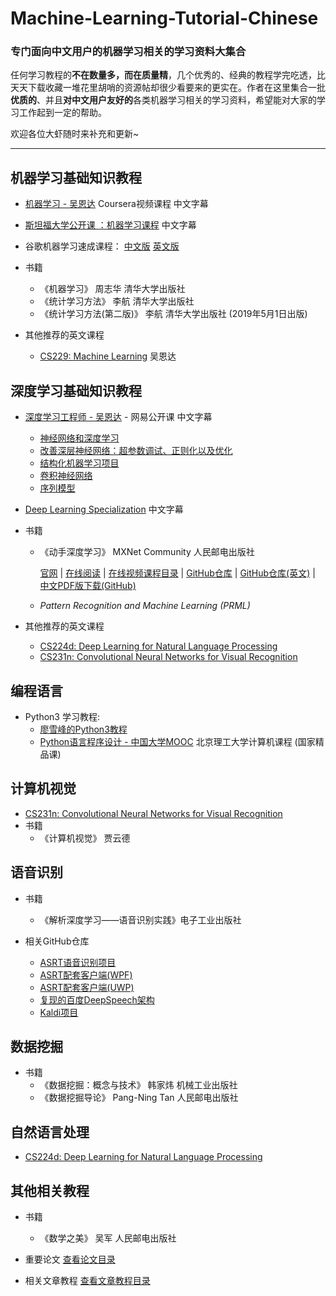 # Machine-Learning-Tutorial-Chinese
### 专门面向中文用户的机器学习相关的学习资料大集合

任何学习教程的**不在数量多，而在质量精**，几个优秀的、经典的教程学完吃透，比天天下载收藏一堆花里胡哨的资源帖却很少看要来的更实在。作者在这里集合一批**优质的**、并且**对中文用户友好的**各类机器学习相关的学习资料，希望能对大家的学习工作起到一定的帮助。

欢迎各位大虾随时来补充和更新~

---

## 机器学习基础知识教程
* [机器学习 - 吴恩达](https://www.coursera.org/learn/machine-learning) Coursera视频课程 中文字幕
* [斯坦福大学公开课 ：机器学习课程](http://open.163.com/special/opencourse/machinelearning.html) 中文字幕
* 谷歌机器学习速成课程： 
  [中文版](<https://developers.google.com/machine-learning/crash-course/>)
  [英文版](<https://ai.google/education/>)

* 书籍
  * 《机器学习》 周志华 清华大学出版社
  * 《统计学习方法》 李航 清华大学出版社
  * 《统计学习方法(第二版)》 李航 清华大学出版社 (2019年5月1日出版)

* 其他推荐的英文课程
  * [CS229: Machine Learning](http://cs229.stanford.edu/) 吴恩达

## 深度学习基础知识教程
* [深度学习工程师 - 吴恩达](https://mooc.study.163.com/smartSpec/detail/1001319001.htm) - 网易公开课 中文字幕
  * [神经网络和深度学习](https://mooc.study.163.com/course/2001281002#/info)
  * [改善深层神经网络：超参数调试、正则化以及优化](https://mooc.study.163.com/course/2001281003#/info)
  * [结构化机器学习项目](https://mooc.study.163.com/course/2001280004#/info)
  * [卷积神经网络](https://mooc.study.163.com/course/2001281004#/info)
  * [序列模型](https://mooc.study.163.com/course/2001280005#/info)

* [Deep Learning Specialization](https://www.coursera.org/specializations/deep-learning) 中文字幕

* 书籍
  * 《动手深度学习》 MXNet Community 人民邮电出版社

    [官网](<https://zh.gluon.ai/>) | 
    [在线阅读](<https://zh.d2l.ai/>) | 
    [在线视频课程目录](<https://discuss.gluon.ai/t/topic/753>) |
    [GitHub仓库](<https://github.com/d2l-ai/d2l-zh>) | 
    [GitHub仓库(英文)](<https://github.com/d2l-ai/d2l-en>) |
    [中文PDF版下载(GitHub)](<https://github.com/d2l-ai/d2l-zh/releases>) 
  * *Pattern Recognition and Machine Learning (PRML)* 

* 其他推荐的英文课程
  * [CS224d: Deep Learning for Natural Language Processing](<http://cs224d.stanford.edu/>)
  * [CS231n: Convolutional Neural Networks for Visual Recognition](<http://vision.stanford.edu/teaching/cs231n/index.html>)

## 编程语言
* Python3 学习教程: 
  * [廖雪峰的Python3教程](www.liaoxuefeng.com/wiki/0014316089557264a6b348958f449949df42a6d3a2e542c000)
  * [Python语言程序设计 - 中国大学MOOC](<https://www.icourse163.org/course/BIT-268001>) 北京理工大学计算机课程 (国家精品课)

## 计算机视觉
* [CS231n: Convolutional Neural Networks for Visual Recognition](<http://vision.stanford.edu/teaching/cs231n/index.html>)
* 书籍
  * 《计算机视觉》 贾云德
## 语音识别
* 书籍
  * 《解析深度学习——语音识别实践》电子工业出版社

* 相关GitHub仓库
  * [ASRT语音识别项目](<https://github.com/nl8590687/ASRT_SpeechRecognition>)
  * [ASRT配套客户端(WPF)](<https://github.com/nl8590687/ASRT_SpeechClient_WPF>)
  * [ASRT配套客户端(UWP)](<https://github.com/nl8590687/ASRT_SpeechClient_UWP>)
  * [复现的百度DeepSpeech架构](<https://github.com/mozilla/DeepSpeech>)
  * [Kaldi项目](<https://github.com/kaldi-asr/kaldi>)

## 数据挖掘
* 书籍
  * 《数据挖掘：概念与技术》 韩家炜 机械工业出版社
  * 《数据挖掘导论》 Pang-Ning Tan 人民邮电出版社

## 自然语言处理
* [CS224d: Deep Learning for Natural Language Processing](<http://cs224d.stanford.edu/>)

## 其他相关教程
* 书籍
  * 《数学之美》 吴军 人民邮电出版社

* 重要论文
[查看论文目录](Papers.md)

* 相关文章教程
[查看文章教程目录](Tutorial.md)
